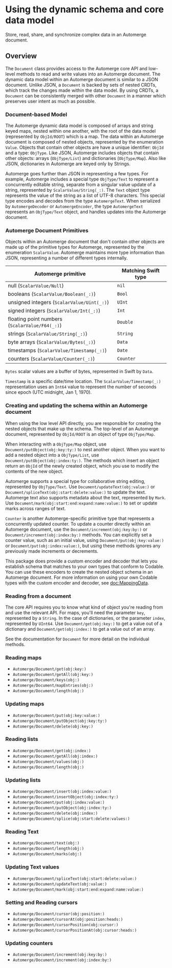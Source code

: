 # Using the dynamic schema and core data model

Store, read, share, and synchronize complex data in an Automerge document.

## Overview

The ``Document`` class provides access to the Automerge core API and low-level methods to read and write values into an Automerge document.
The dynamic data model within an Automerge document is similar to a JSON document.
Unlike JSON, a `Document` is backed by sets of nested CRDTs, which track the changes made within the data model.
By using CRDTs, a `Document` can be consistently merged with other `Document` in a manner which preserves user intent as much as possible.

### Document-based Model

The Automerge dynamic data model is composed of arrays and string keyed maps, nested within one another, with the root of the data model (represented by ``ObjId/ROOT``) which is a map.
The data within an Automerge document is composed of nested objects, represented by the enumeration ``Value``.
Objects that contain other objects are have a unique identifier: ``ObjId`` and a type: ``ObjType``.
Like JSON, Automerge includes objects that contain other objects: arrays (``ObjType/List``) and dictionaries (``ObjType/Map``).
Also like JSON, dictionaries in Automerge are keyed only by Strings.

Automerge goes further than JSON in representing a few types.
For example, Automerge includes a special type ``ObjType/Text`` to represent a concurrently editable string, separate from a singular value update of a string, represented by ``ScalarValue/String(_:)``.
The `Text` object type represents the value of the string as a list of UTF-8 characters.
This special type encodes and decodes from the type ``AutomergeText``.
When serialized by `AutomergeDecoder` or `AutomergeEncoder`, the type ``AutomergeText`` represents an ``ObjType/Text`` object, and handles updates into the Automerge document.

### Automerge Document Primitives

Objects within an Automerge document that don't contain other objects are made up of the primitive types for Automerge, represented by the enumeration ``ScalarValue``.
Automerge maintains more type information than JSON, representing a number of different types internally.

| Automerge primitive | Matching Swift type |
| --- | --- |
| null (``ScalarValue/Null``) | `nil` |
| booleans (``ScalarValue/Boolean(_:)``) | `Bool` |
| unsigned integers (``ScalarValue/Uint(_:)``)  | `UInt` |
| signed integers (``ScalarValue/Int(_:)``) | `Int` |
| floating point numbers (``ScalarValue/F64(_:)``) | `Double` |
| strings (``ScalarValue/String(_:)``) | `String` |
| byte arrays (``ScalarValue/Bytes(_:)``) | `Data` |
| timestamps (``ScalarValue/Timestamp(_:)``) | `Date` |
| counters (``ScalarValue/Counter(_:)``) | ``Counter`` |

`Bytes` scalar values are a buffer of bytes, represented in Swift by `Data`.

`Timestamp` is a specific date/time location.
The ``ScalarValue/Timestamp(_:)`` representation uses an `Int64` value to represent the number of seconds since epoch (UTC midnight, Jan 1, 1970).

### Creating and updating the schema within an Automerge document

When using the low level API directly, you are responsible for creating the nested objects that make up the schema.
The top-level of an Automerge document, represented by ``ObjId/ROOT`` is an object of type ``ObjType/Map``.

When interacting with a ``ObjType/Map`` object, use ``Document/putObject(obj:key:ty:)`` to nest another object.
When you want to add a nested object into a ``ObjType/List``, use ``Document/putObject(obj:index:ty:)``.
The methods which insert an object return an ``ObjId`` of the newly created object, which you use to modify the contents of the new object. 

Automerge supports a special type for collaborative string editing, represented by ``ObjType/Text``.
Use ``Document/updateText(obj:value:)`` or ``Document/spliceText(obj:start:delete:value:)`` to update the text.
Automerge text also supports metadata about the text, represented by ``Mark``.
Use ``Document/mark(obj:start:end:expand:name:value:)`` to set or update marks across ranges of text.

`Counter` is another Automerge-specific primitive type that represents a concurrently updated counter.
To update a counter directly within an Automerge document, use the ``Document/increment(obj:key:by:)`` or ``Document/increment(obj:index:by:)`` methods. 
You can explicitly set a counter value, such as an initial value, using ``Document/put(obj:key:value:)`` or ``Document/put(obj:index:value:)``, but using these methods ignores any previously made increments or decrements.

This package does provide a custom encoder and decoder that lets you establish schema that matches to your own types that conform to Codable.
You can use these encoders to create the nested object schema in an Automerge document.
For more information on using your own Codable types with the custom encoder and decoder, see <doc:MappingData>.

### Reading from a document

The core API requires you to know what kind of object you're reading from and use the relevant API.
For maps, you'll need the parameter `key`, represented by a `String`.
In the case of dictionaries, or the parameter `index`, represented by `UInt64`.
Use ``Document/get(obj:key:)`` to get a value out of a dictionary and ``Document/get(obj:index:)`` to get a value out of an array. 

See the documentation for ``Document`` for more detail on the individual methods.

### Reading maps

- ``Automerge/Document/get(obj:key:)``
- ``Automerge/Document/getAll(obj:key:)``
- ``Automerge/Document/keys(obj:)``
- ``Automerge/Document/mapEntries(obj:)``
- ``Automerge/Document/length(obj:)``

### Updating maps

- ``Automerge/Document/put(obj:key:value:)``
- ``Automerge/Document/putObject(obj:key:ty:)``
- ``Automerge/Document/delete(obj:key:)`` 

### Reading lists

- ``Automerge/Document/get(obj:index:)``
- ``Automerge/Document/getAll(obj:index:)``
- ``Automerge/Document/values(obj:)``
- ``Automerge/Document/length(obj:)``

### Updating lists

- ``Automerge/Document/insert(obj:index:value:)``
- ``Automerge/Document/insertObject(obj:index:ty:)``
- ``Automerge/Document/put(obj:index:value:)``
- ``Automerge/Document/putObject(obj:index:ty:)``
- ``Automerge/Document/delete(obj:index:)``
- ``Automerge/Document/splice(obj:start:delete:values:)``

### Reading Text

- ``Automerge/Document/text(obj:)``
- ``Automerge/Document/length(obj:)``
- ``Automerge/Document/marks(obj:)``

### Updating Text values

- ``Automerge/Document/spliceText(obj:start:delete:value:)``
- ``Automerge/Document/updateText(obj:value:)``
- ``Automerge/Document/mark(obj:start:end:expand:name:value:)``

### Setting and Reading cursors

- ``Automerge/Document/cursor(obj:position:)``
- ``Automerge/Document/cursorAt(obj:position:heads:)``
- ``Automerge/Document/cursorPosition(obj:cursor:)``
- ``Automerge/Document/cursorPositionAt(obj:cursor:heads:)``

### Updating counters

- ``Automerge/Document/increment(obj:key:by:)``
- ``Automerge/Document/increment(obj:index:by:)``
